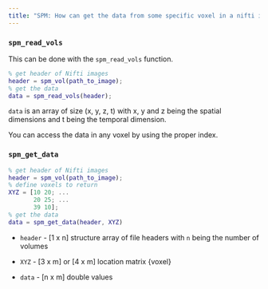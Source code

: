 ```yaml
---
title: "SPM: How can get the data from some specific voxel in a nifti image?"
---
```


### `spm_read_vols`

This can be done with the `spm_read_vols` function.

```matlab
% get header of Nifti images
header = spm_vol(path_to_image);
% get the data
data = spm_read_vols(header);
```

`data` is an array of size (x, y, z, t) with x, y and z being the spatial dimensions
and t being the temporal dimension.

You can access the data in any voxel by using the proper index.

### `spm_get_data`

```matlab
% get header of Nifti images
header = spm_vol(path_to_image);
% define voxels to return
XYZ = [10 20; ...
       20 25; ...
       39 10];
% get the data
data = spm_get_data(header, XYZ)
```

- `header`         - [1 x n] structure array of file headers with `n` being the number of volumes
- `XYZ`       - [3 x m] or [4 x m] location matrix {voxel}

- `data`      - [n x m] double values
